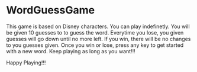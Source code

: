 # WordGuessGame
This game is based on Disney characters. 
You can play indefinetly. 
You will be given 10 guesses to to guess the word.
Everytime you lose, you given guesses will go down until no more left.
If you win, there will be no changes to you guesses given. 
Once you win or lose, press any key to get started with a new word.
Keep playing as long as you want!!!

Happy Playing!!!


